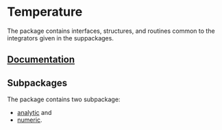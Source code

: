 # Temperature

The package contains interfaces, structures, and routines common to the
integrators given in the suppackages.

## [Documentation][doc]

## Subpackages

The package contains two subpackage:

* [analytic](analytic) and
* [numeric](numeric).

[doc]: http://godoc.org/github.com/ready-steady/simulation/temperature
